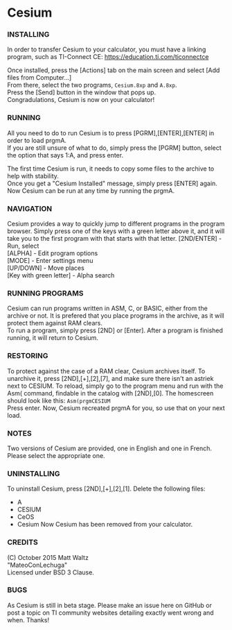 # Cesium

### INSTALLING ###

In order to transfer Cesium to your calculator, you must have a linking program, such as TI-Connect CE: https://education.ti.com/ticonnectce

Once installed, press the [Actions] tab on the main screen and select [Add files from Computer...]  
From there, select the two programs, `Cesium.8xp` and `A.8xp`.  
Press the [Send] button in the window that pops up.  
Congradulations, Cesium is now on your calculator!  

### RUNNING ###
All you need to do to run Cesium is to press [PGRM],[ENTER],[ENTER] in order to load prgmA.  
If you are still unsure of what to do, simply press the [PGRM] button, select the option that says 1:A, and press enter.  

The first time Cesium is run, it needs to copy some files to the archive to help with stability.  
Once you get a "Cesium Installed" message, simply press [ENTER] again.  
Now Cesium can be run at any time by running the prgmA.

### NAVIGATION ###
Cesium provides a way to quickly jump to different programs in the program browser. Simply press one of the keys with a green letter above it, and it will take you to the first program with that starts with that letter.
 [2ND/ENTER] - Run, select  
 [ALPHA] - Edit program options  
 [MODE] - Enter settings menu  
 [UP/DOWN] - Move places  
 [Key with green letter] - Alpha search
 
### RUNNING PROGRAMS ###
Cesium can run programs written in ASM, C, or BASIC, either from the archive or not. It is prefered that you place programs in the archive, as it will protect them against RAM clears.  
To run a program, simply press [2ND] or [Enter]. After a program is finished running, it will return to Cesium.

### RESTORING ###
To protect against the case of a RAM clear, Cesium archives itself. To unarchive it, press [2ND],[+],[2],[7], and make sure there isn't an astriek next to CESIUM. To reload, simply go to the program menu and run with the Asm( command, findable in the catalog with [2ND],[0]. The homescreen should look like this:
`Asm(prgmCESIUM`  
Press enter. Now, Cesium recreated prgmA for you, so use that on your next load.

### NOTES ###
Two versions of Cesium are provided, one in English and one in French. Please select the appropriate one.

### UNINSTALLING ###
To uninstall Cesium, press [2ND],[+],[2],[1]. Delete the following files:
* A
* CESIUM
* CeOS
* Cesium
Now Cesium has been removed from your calculator.

### CREDITS ###
(C) October 2015 Matt Waltz  
"MateoConLechuga"  
Licensed under BSD 3 Clause.

### BUGS ###
As Cesium is still in beta stage. Please make an issue here on GitHub or post a topic on TI community websites detailing exactly went wrong and when. Thanks!
